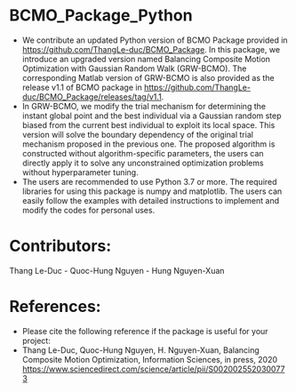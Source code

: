 # BCMO_Package_Python
- We contribute an updated Python version of BCMO Package provided in https://github.com/ThangLe-duc/BCMO_Package. In this package, we introduce an upgraded version named Balancing Composite Motion Optimization with Gaussian Random Walk (GRW-BCMO). The corresponding Matlab version of GRW-BCMO is also provided as the release v1.1 of BCMO package in https://github.com/ThangLe-duc/BCMO_Package/releases/tag/v1.1.
- In GRW-BCMO, we modify the trial mechanism for determining the instant global point and the best individual via a Gaussian random step biased from the current best individual to exploit its local space. This version will solve the boundary dependency of the original trial mechanism proposed in the previous one. The proposed algorithm is constructed without algorithm-specific parameters, the users can directly apply it to solve any unconstrained optimization problems without hyperparameter tuning.
- The users are recommended to use Python 3.7 or more. The required libraries for using this package is numpy and matplotlib. The users can easily follow the examples with detailed instructions to implement and modify the codes for personal uses. 
# Contributors:
Thang Le-Duc - Quoc-Hung Nguyen - Hung Nguyen-Xuan 
# References:
- Please cite the following reference if the package is useful for your project:
- Thang Le-Duc, Quoc-Hung Nguyen, H. Nguyen-Xuan, Balancing Composite Motion Optimization, Information Sciences, in press, 2020 https://www.sciencedirect.com/science/article/pii/S0020025520300773
